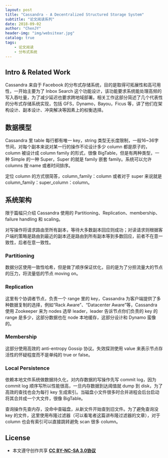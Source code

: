 ```yaml
---
layout: post
title: "Cassandra - A Decentralized Structured Storage System"
subtitle: "论文阅读系列"
date: 2018-09-02
author: "ChenJY"
header-img: "img/websitear.jpg"
catalog: true
tags: 
    - 论文阅读
    - 分布式系统
---
```


## Intro & Related Work
Cassandra 来自于 Facebook 的分布式存储系统，目的是取得可拓展性和高可用性，一开始主要为了 Inbox Search 这个功能设计，该功能要求系统能处理高频的写入吞吐量，为了减少延迟也要求跨地域部署。相关工作这部分简述了几个代表性的分布式存储系统实现，包括 GFS，Dynamo，Bayou，Ficus 等，讲了他们在架构设计、副本设计、冲突解决等因素上的权衡选择。

## 数据模型
Cassandra 里 table 每行都有唯一 key，string 类型无长度限制，一般16~36字节间，对每个副本来说对某一行的操作不论设计多少 column 都是原子的，column 被设计成 column family 的形式，很像 BigTable，但是有两种类型，一种 Simple 的一种 Super，Super 的就是 family 嵌套 family。系统可以允许 columns 按 name 或者时间排序。

定位 column 的方式很简答，column_family：column 或者对于 super 来说就是 column_family：super_column：column。

## 系统架构
限于篇幅只介绍 Cassandra 使用的 Partitioning、Replication、membership、failure handling 和 scaling。

对写操作将请求路由至所有副本，等待大多数副本回应则成功；对读请求则根据客户端的策略是路由到最近的副本还是路由到所有副本等到多数回应，前者不在意一致性，后者在意一致性。

### Partitioning
数据分区使用一致性哈希，但是做了顺序保证优化，目的是为了分担流量大的节点的压力，将流量低的节点 moving on。

### Replication
这里有个协调者节点，负责一个 range 里的 key，Cassandra 为客户端提供了多种数据复制的选择，例如“Rack Aware”、“Datacenter Aware”等，Cassandra 使用 Zookeeper 来为 nodes 选举 leader，leader 告诉节点你们负责的 key 的 range 是多少，这部分数据也在 node 本地缓存，这部分设计和 Dynamo 蛮像的。

### Membership
这部分使用高效的 anti-entropy Gossip 协议。失效探测使用 value 来表示节点存活性的怀疑程度而不是单纯的 true or false。

### Local Persistence
依赖本地文件系统做数据持久化，对内存数据的写操作先写 commit log，因为 commit log 顺序写所以性能很高，一旦内存数据到达阈值就 dump 到 disk，为了高效的查找也会为每行 key 生成索引。当磁盘小文件很多时合并进程会后台启动将其合并成一个大文件，很像 BigTable。

查询操作先查内存，没命中查磁盘，从新文件开始查到旧文件。为了避免查询没 key 的文件，这里使用布隆过滤器（可以看笔者这篇讲布隆过滤器的文章），对于 column 也会有索引可以直接跳转避免 scan 很多 column。

## License
* 本文遵守创作共享 <a href="https://creativecommons.org/licenses/by-nc-sa/3.0/cn/" target="_blank"><b>CC BY-NC-SA 3.0协议</b></a>